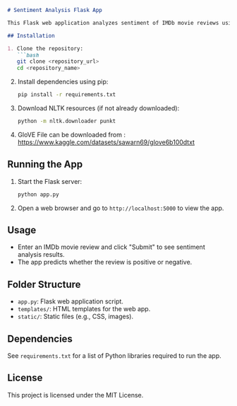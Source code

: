 ```markdown
# Sentiment Analysis Flask App

This Flask web application analyzes sentiment of IMDb movie reviews using LSTM neural networks.

## Installation

1. Clone the repository:
   ```bash
   git clone <repository_url>
   cd <repository_name>
   ```

2. Install dependencies using pip:
   ```bash
   pip install -r requirements.txt
   ```

3. Download NLTK resources (if not already downloaded):
   ```bash
   python -m nltk.downloader punkt
   ```
4. GloVE File can be downloaded from : https://www.kaggle.com/datasets/sawarn69/glove6b100dtxt

## Running the App

1. Start the Flask server:
   ```bash
   python app.py
   ```

2. Open a web browser and go to `http://localhost:5000` to view the app.

## Usage

- Enter an IMDb movie review and click "Submit" to see sentiment analysis results.
- The app predicts whether the review is positive or negative.

## Folder Structure

- `app.py`: Flask web application script.
- `templates/`: HTML templates for the web app.
- `static/`: Static files (e.g., CSS, images).

## Dependencies

See `requirements.txt` for a list of Python libraries required to run the app.

## License

This project is licensed under the MIT License.
```
